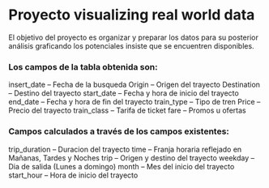 # Proyecto visualizing real world data
El objetivo del proyecto es organizar y preparar los datos para su posterior análisis graficando los potenciales insiste que se encuentren disponibles.

### Los campos de la tabla obtenida son:
insert_date – Fecha de la busqueda
Origin – Origen del trayecto
Destination – Destino del trayecto
start_date – Fecha y hora de inicio del trayecto
end_date – Fecha y hora de fin del trayecto
train_type – Tipo de tren
Price – Precio del trayecto
train_class – Tarifa de ticket
fare – Promos u ofertas

### Campos calculados a través de los campos existentes:
trip_duration – Duracion del trayecto
time – Franja horaria reflejado en Mañanas, Tardes y Noches
trip – Origen y destino del trayecto
weekday – Dia de salida (Lunes a domingo)
month – Mes del inicio del trayecto
start_hour – Hora de inicio del trayecto
